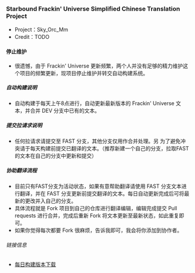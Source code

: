 ### Starbound Frackin' Universe Simplified Chinese Translation Project
* Project：Sky_Orc_Mm
* Credit：TODO

#### 停止维护
* 很遗憾，由于 Frackin' Universe 更新频繁，两个人并没有足够的精力维护这个项目的频繁更新，现项目停止维护并转交自动构建系统。

##### 自动构建说明
* 自动构建于每天上午8点进行，自动更新最新版本的 Frackin' Universe 文本，并合并 DEV 分支中已有的文本。

##### 提交拉请求说明
* 任何拉请求请提交至 FAST 分支，其他分支仅用作合并处理。另 为了避免冲突请于每天构建前提交已翻译的文本。（推荐新建一个自己的分支，拉取FAST的文本在自己的分支中更新和提交）

##### 协助翻译流程
* 目前只有FAST分支为活动状态，如果有意帮助翻译请使用 FAST 分支文本进行翻译，并在 FAST 分支更新前提交翻译的文本。每日自动更新完成后可将最新的更改并入自己的分支。
* 具体流程就是 Fork 项目到自己的仓库进行翻译编辑，编辑完成提交 Pull requests 进行合并，完成后重新 Fork 将文本更新至最新状态，如此重复即可。
* 如果你觉得每次都要 Fork 很麻烦，告诉我即可，我会将你添加到协作者。

###### 链接信息
* [每日构建版本下载](https://zomboid.cn/fast)
